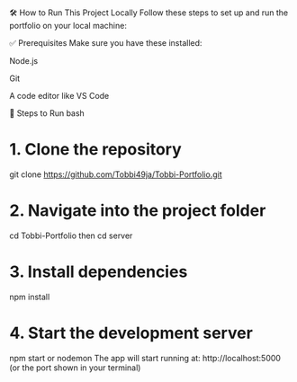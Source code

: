 🛠️ How to Run This Project Locally
Follow these steps to set up and run the portfolio on your local machine:

✅ Prerequisites
Make sure you have these installed:

Node.js

Git

A code editor like VS Code

🚀 Steps to Run
bash
# 1. Clone the repository
git clone https://github.com/Tobbi49ja/Tobbi-Portfolio.git

# 2. Navigate into the project folder
cd Tobbi-Portfolio
then cd server

# 3. Install dependencies
npm install

# 4. Start the development server
npm start 
or 
nodemon
The app will start running at:
http://localhost:5000 
(or the port shown in your terminal)
